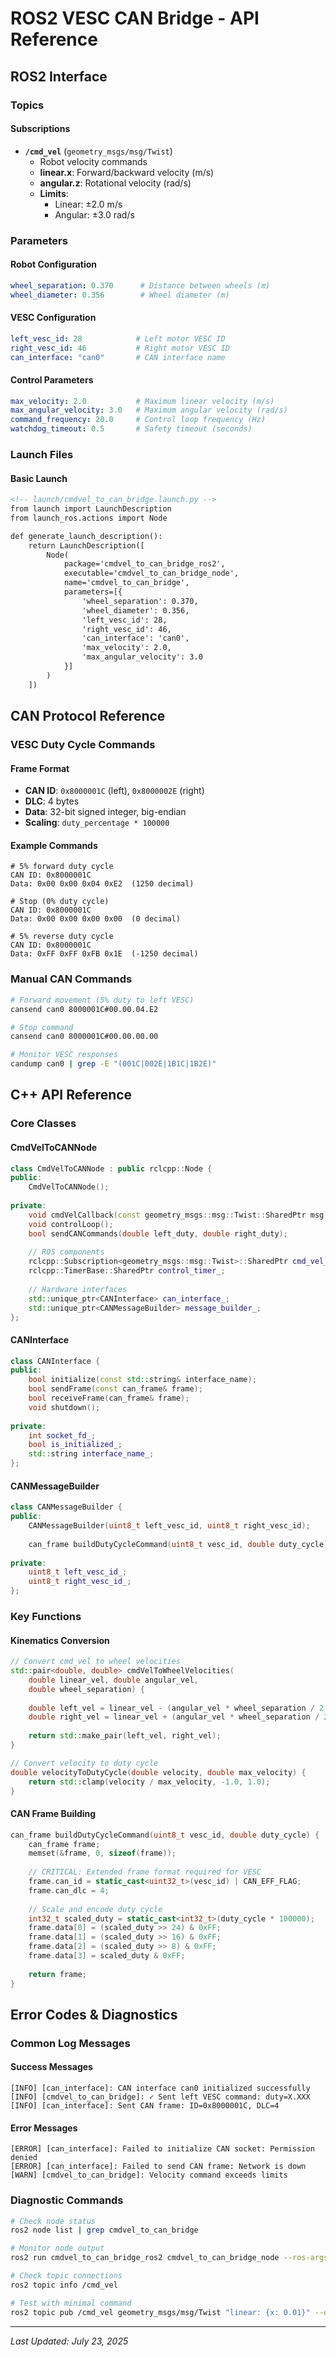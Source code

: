 # ROS2 VESC CAN Bridge - API Reference

## ROS2 Interface

### Topics

#### Subscriptions
- **`/cmd_vel`** (`geometry_msgs/msg/Twist`)
  - Robot velocity commands
  - **linear.x**: Forward/backward velocity (m/s)
  - **angular.z**: Rotational velocity (rad/s)
  - **Limits**: 
    - Linear: ±2.0 m/s
    - Angular: ±3.0 rad/s

### Parameters

#### Robot Configuration
```yaml
wheel_separation: 0.370      # Distance between wheels (m)
wheel_diameter: 0.356        # Wheel diameter (m)
```

#### VESC Configuration  
```yaml
left_vesc_id: 28            # Left motor VESC ID
right_vesc_id: 46           # Right motor VESC ID
can_interface: "can0"       # CAN interface name
```

#### Control Parameters
```yaml
max_velocity: 2.0           # Maximum linear velocity (m/s)
max_angular_velocity: 3.0   # Maximum angular velocity (rad/s)
command_frequency: 20.0     # Control loop frequency (Hz)
watchdog_timeout: 0.5       # Safety timeout (seconds)
```

### Launch Files

#### Basic Launch
```xml
<!-- launch/cmdvel_to_can_bridge.launch.py -->
from launch import LaunchDescription
from launch_ros.actions import Node

def generate_launch_description():
    return LaunchDescription([
        Node(
            package='cmdvel_to_can_bridge_ros2',
            executable='cmdvel_to_can_bridge_node',
            name='cmdvel_to_can_bridge',
            parameters=[{
                'wheel_separation': 0.370,
                'wheel_diameter': 0.356,
                'left_vesc_id': 28,
                'right_vesc_id': 46,
                'can_interface': 'can0',
                'max_velocity': 2.0,
                'max_angular_velocity': 3.0
            }]
        )
    ])
```

## CAN Protocol Reference

### VESC Duty Cycle Commands

#### Frame Format
- **CAN ID**: `0x8000001C` (left), `0x8000002E` (right) 
- **DLC**: 4 bytes
- **Data**: 32-bit signed integer, big-endian
- **Scaling**: `duty_percentage * 100000`

#### Example Commands
```
# 5% forward duty cycle
CAN ID: 0x8000001C
Data: 0x00 0x00 0x04 0xE2  (1250 decimal)

# Stop (0% duty cycle)  
CAN ID: 0x8000001C
Data: 0x00 0x00 0x00 0x00  (0 decimal)

# 5% reverse duty cycle
CAN ID: 0x8000001C  
Data: 0xFF 0xFF 0xFB 0x1E  (-1250 decimal)
```

### Manual CAN Commands
```bash
# Forward movement (5% duty to left VESC)
cansend can0 8000001C#00.00.04.E2

# Stop command
cansend can0 8000001C#00.00.00.00

# Monitor VESC responses
candump can0 | grep -E "(001C|002E|1B1C|1B2E)"
```

## C++ API Reference

### Core Classes

#### CmdVelToCANNode
```cpp
class CmdVelToCANNode : public rclcpp::Node {
public:
    CmdVelToCANNode();
    
private:
    void cmdVelCallback(const geometry_msgs::msg::Twist::SharedPtr msg);
    void controlLoop();
    bool sendCANCommands(double left_duty, double right_duty);
    
    // ROS components
    rclcpp::Subscription<geometry_msgs::msg::Twist>::SharedPtr cmd_vel_sub_;
    rclcpp::TimerBase::SharedPtr control_timer_;
    
    // Hardware interfaces
    std::unique_ptr<CANInterface> can_interface_;
    std::unique_ptr<CANMessageBuilder> message_builder_;
};
```

#### CANInterface
```cpp
class CANInterface {
public:
    bool initialize(const std::string& interface_name);
    bool sendFrame(const can_frame& frame);
    bool receiveFrame(can_frame& frame);
    void shutdown();
    
private:
    int socket_fd_;
    bool is_initialized_;
    std::string interface_name_;
};
```

#### CANMessageBuilder  
```cpp
class CANMessageBuilder {
public:
    CANMessageBuilder(uint8_t left_vesc_id, uint8_t right_vesc_id);
    
    can_frame buildDutyCycleCommand(uint8_t vesc_id, double duty_cycle);
    
private:
    uint8_t left_vesc_id_;
    uint8_t right_vesc_id_;
};
```

### Key Functions

#### Kinematics Conversion
```cpp
// Convert cmd_vel to wheel velocities
std::pair<double, double> cmdVelToWheelVelocities(
    double linear_vel, double angular_vel, 
    double wheel_separation) {
    
    double left_vel = linear_vel - (angular_vel * wheel_separation / 2.0);
    double right_vel = linear_vel + (angular_vel * wheel_separation / 2.0);
    
    return std::make_pair(left_vel, right_vel);
}

// Convert velocity to duty cycle  
double velocityToDutyCycle(double velocity, double max_velocity) {
    return std::clamp(velocity / max_velocity, -1.0, 1.0);
}
```

#### CAN Frame Building
```cpp
can_frame buildDutyCycleCommand(uint8_t vesc_id, double duty_cycle) {
    can_frame frame;
    memset(&frame, 0, sizeof(frame));
    
    // CRITICAL: Extended frame format required for VESC
    frame.can_id = static_cast<uint32_t>(vesc_id) | CAN_EFF_FLAG;
    frame.can_dlc = 4;
    
    // Scale and encode duty cycle
    int32_t scaled_duty = static_cast<int32_t>(duty_cycle * 100000);
    frame.data[0] = (scaled_duty >> 24) & 0xFF;
    frame.data[1] = (scaled_duty >> 16) & 0xFF;
    frame.data[2] = (scaled_duty >> 8) & 0xFF;
    frame.data[3] = scaled_duty & 0xFF;
    
    return frame;
}
```

## Error Codes & Diagnostics

### Common Log Messages

#### Success Messages
```
[INFO] [can_interface]: CAN interface can0 initialized successfully
[INFO] [cmdvel_to_can_bridge]: ✓ Sent left VESC command: duty=X.XXX
[INFO] [can_interface]: Sent CAN frame: ID=0x8000001C, DLC=4
```

#### Error Messages
```
[ERROR] [can_interface]: Failed to initialize CAN socket: Permission denied
[ERROR] [can_interface]: Failed to send CAN frame: Network is down
[WARN] [cmdvel_to_can_bridge]: Velocity command exceeds limits
```

### Diagnostic Commands
```bash
# Check node status
ros2 node list | grep cmdvel_to_can_bridge

# Monitor node output
ros2 run cmdvel_to_can_bridge_ros2 cmdvel_to_can_bridge_node --ros-args --log-level debug

# Check topic connections
ros2 topic info /cmd_vel

# Test with minimal command
ros2 topic pub /cmd_vel geometry_msgs/msg/Twist "linear: {x: 0.01}" --once
```

---
*Last Updated: July 23, 2025*
